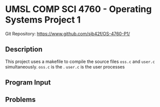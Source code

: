 # UMSL COMP SCI 4760 - Operating Systems Project 1

Git Repository: https://www.github.com/sjb42f/OS-4760-P1/

## Description
This project uses a makefile to compile the source files `oss.c` and `user.c` simultaneously. `oss.c` is the . `user.c` is the user processes

## Program Input

## Problems
